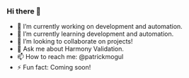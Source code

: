 ### Hi there 👋

<!--
**patrickmogul/patrickmogul** is a ✨ _special_ ✨ repository because its `README.md` (this file) appears on your GitHub profile.

Here are some ideas to get you started:

- 🔭 I’m currently working on ...
- 🌱 I’m currently learning ...
- 👯 I’m looking to collaborate on ...
- 🤔 I’m looking for help with ...
- 💬 Ask me about ...
- 📫 How to reach me: ...
- 😄 Pronouns: ...
- ⚡ Fun fact: ...
-->

- 🔭 I’m currently working on development and automation.
- 🌱 I’m currently learning development and automation.
- 👯 I’m looking to collaborate on projects!
- 💬 Ask me about Harmony Validation.
- 📫 How to reach me: @patrickmogul
- ⚡ Fun fact: Coming soon!

